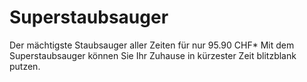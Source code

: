 # Superstaubsauger
Der mächtigste Staubsauger aller Zeiten für nur 95.90 CHF* Mit dem Superstaubsauger können Sie Ihr Zuhause in kürzester Zeit blitzblank putzen.

